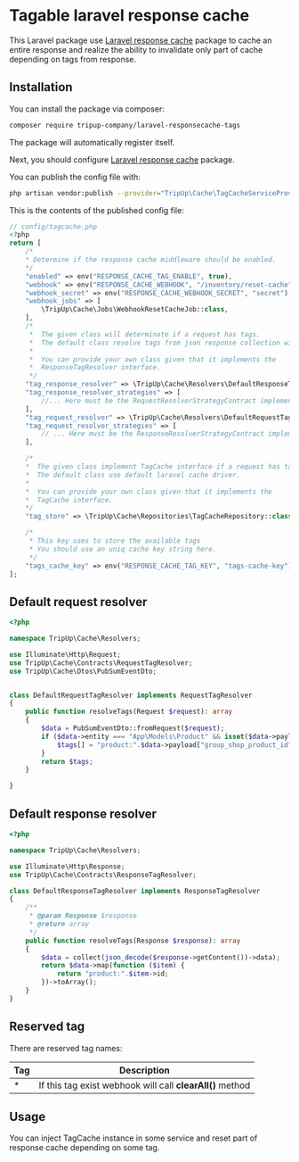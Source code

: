 # Tagable laravel response cache
This Laravel package use [Laravel response cache](https://spatie.be/videos/laravel-package-training/laravel-responsecache) 
package to cache an entire response and realize the ability to invalidate only part of cache
depending on tags from response.


## Installation

You can install the package via composer:
```bash
composer require tripup-company/laravel-responsecache-tags
```

The package will automatically register itself.

Next, you should configure [Laravel response cache](https://spatie.be/videos/laravel-package-training/laravel-responsecache) package.

You can publish the config file with:
```bash
php artisan vendor:publish --provider="TripUp\Cache\TagCacheServiceProvider"
```

This is the contents of the published config file:

```php
// config/tagcache.php
<?php
return [
    /*
    * Determine if the response cache middleware should be enabled.
    */
    "enabled" => env("RESPONSE_CACHE_TAG_ENABLE", true),
    "webhook" => env("RESPONSE_CACHE_WEBHOOK", "/inventory/reset-cache"),
    "webhook_secret" => env("RESPONSE_CACHE_WEBHOOK_SECRET", "secret"),
    "webhook_jobs" => [
        \TripUp\Cache\Jobs\WebhookResetCacheJob::class,
    ],
    /*
     *  The given class will determinate if a request has tags.
     *  The default class resolve tags from json response collection with objects field id.
     *
     *  You can provide your own class given that it implements the
     *  ResponseTagResolver interface.
     */
    "tag_response_resolver" => \TripUp\Cache\Resolvers\DefaultResponseTagResolver::class,
    "tag_response_resolver_strategies" => [
        //... Here must be the RequestResolverStrategyContract implementations
    ],
    "tag_request_resolver" => \TripUp\Cache\Resolvers\DefaultRequestTagResolver::class,
    "tag_request_resolver_strategies" => [
        // ... Here must be the ResponseResolverStrategyContract implementations
    ],

    /*
    *  The given class implement TagCache interface if a request has tags.
    *  The default class use default laravel cache driver.
    *
    *  You can provide your own class given that it implements the
    *  TagCache interface.
    */
    "tag_store" => \TripUp\Cache\Repositories\TagCacheRepository::class,

    /*
     * This key uses to store the available tags
     * You should use an uniq cache key string here.
     */
    "tags_cache_key" => env("RESPONSE_CACHE_TAG_KEY", "tags-cache-key"),
];


```
## Default request resolver

```php
<?php

namespace TripUp\Cache\Resolvers;

use Illuminate\Http\Request;
use TripUp\Cache\Contracts\RequestTagResolver;
use TripUp\Cache\Dtos\PubSumEventDto;


class DefaultRequestTagResolver implements RequestTagResolver
{
    public function resolveTags(Request $request): array
    {
        $data = PubSumEventDto::fromRequest($request);
        if ($data->entity === "App\Models\Product" && isset($data->payload["group_shop_product_id"])){
            $tags[] = "product:".$data->payload["group_shop_product_id"];
        }
        return $tags;
    }

}

```
## Default response resolver
```php
<?php

namespace TripUp\Cache\Resolvers;

use Illuminate\Http\Response;
use TripUp\Cache\Contracts\ResponseTagResolver;

class DefaultResponseTagResolver implements ResponseTagResolver
{
    /**
     * @param Response $response
     * @return array
     */
    public function resolveTags(Response $response): array
    {
        $data = collect(json_decode($response->getContent())->data);
        return $data->map(function ($item) {
            return "product:".$item->id;
        })->toArray();
    }
}
```
## Reserved tag

There are reserved tag names:

 | Tag | Description | 
| --- | --- |
| * | If this tag exist webhook will call **clearAll()** method |


## Usage

You can inject TagCache instance in some service and reset part of response cache depending on some tag.
```php

```
